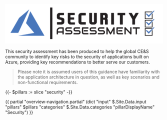 [![Security Assessment](/templates/media/security-icon.png "Security Assessment")](#)

This security assessment has been produced to help the global CE&S community to identify key risks to the security of applications built on Azure, providing key recommendations to better serve our customers.

> Please note it is assumed users of this guidance have familiarity with the application architecture in question, as well as key scenarios and non-functional requirements.

{{- $pillars := slice "security" -}}

{{ partial "overview-navigation.partial" (dict "input" $.Site.Data.input "pillars" $pillars "categories" $.Site.Data.categories "pillarDisplayName" "Security") }}